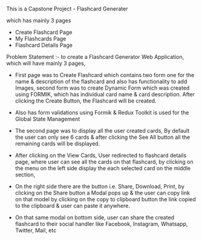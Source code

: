 This is a Capstone Project - Flashcard Generater

which has mainly 3 pages

- Create Flashcard Page
- My Flashcards Page
- Flashcard Details Page

Problem Statement :- to create a Flashcard Generator Web Application, which will have mainly 3 pages,

- First page was to Create Flashcard which contains two form one for the name & description of the flashcard and also has functionality to add Images, second form was to create Dynamic Form which was created using FORMIK, which has individual card name & card description. After clicking the Create Button, the Flashcard will be created.

- Also has form validations using Formik & Redux Toolkit is used for the Global State Management

- The second page was to display all the user created cards, By default the user can only see 6 cards & after clicking the See All button all the remaining cards will be displayed.

- After clicking on the View Cards, User redirected to flashcard details page, where user can see all the cards on that flashcard, by clicking on the menu on the left side display the each selected card on the middle section,

- On the right side there are the button i.e. Share, Download, Print, by clicking on the Share button a Modal pops up & the user can copy link on that model by clicking on the copy to clipboard button the link copied to the clipboard & user can paste it anywhere.

- On that same modal on bottom side, user can share the created flashcard to their social handler like Facebook, Instagram, Whatsapp, Twitter, Mail, etc
